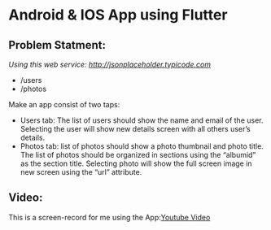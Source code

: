 # Android & IOS App using Flutter

## Problem Statment:

*Using this web service: http://jsonplaceholder.typicode.com*
- /users
- /photos

Make an app consist of two taps:
- Users tab: The list of users should show the name and email of the user. Selecting the user will show new details screen with all others user’s details. 
- Photos tab: list of photos should show a photo thumbnail and photo title. The list of photos should be organized in sections using the “albumid” as the section title. Selecting photo will show the full screen image in new screen using the “url” attribute. 


## Video:

This is a screen-record for me using the App:[Youtube Video](https://youtu.be/MTFP3WI3eTI)



